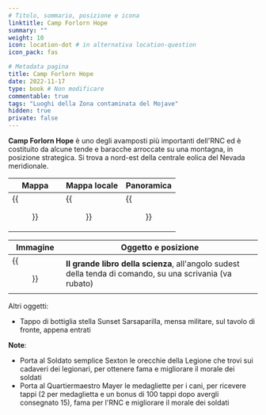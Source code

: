 ```yaml
---
# Titolo, sommario, posizione e icona
linktitle: Camp Forlorn Hope
summary: ""
weight: 10
icon: location-dot # in alternativa location-question
icon_pack: fas

# Metadata pagina
title: Camp Forlorn Hope
date: 2022-11-17
type: book # Non modificare
commentable: true
tags: "Luoghi della Zona contaminata del Mojave"
hidden: true
private: false
---
```



<div class="fnv">

**Camp Forlorn Hope** è uno degli avamposti più importanti dell'RNC ed è costituito da alcune tende e baracche arroccate su una montagna, in posizione strategica. Si trova a nord-est della centrale eolica del Nevada meridionale.

| Mappa | Mappa locale | Panoramica |
| ----- | ------------ | ---------- |
| {{<figure src="fnv/Camp_Forlorn_Hope_loc.webp">}}      | {{<figure src="fnv/Camp_Forlorn_Hope_map.webp">}}             |  {{<figure src="fnv/Camp_Forlorn_Hope.webp">}}          | 

| Immagine | Oggetto e posizione |
| -------- | ------------------- |
|  {{<figure src="fnv/Big_Book_of_Science_CFH_command_center.webp">}}        | **Il grande libro della scienza**, all'angolo sudest della tenda di comando, su una scrivania (va rubato)                    |

Altri oggetti:
- Tappo di bottiglia stella Sunset Sarsaparilla, mensa militare, sul tavolo di fronte, appena entrati

**Note**:
- Porta al Soldato semplice Sexton le orecchie della Legione che trovi sui cadaveri dei legionari, per ottenere fama e migliorare il morale dei soldati
- Porta al Quartiermaestro Mayer le medagliette per i cani, per ricevere tappi (2 per medaglietta e un bonus di 100 tappi dopo avergli consegnato 15), fama per l'RNC e migliorare il morale dei soldati

</div>
